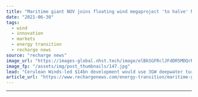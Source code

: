```yaml
---
title: "Maritime giant NOV joins floating wind megaproject 'to halve' North Sea oil emissions"
date: "2021-06-30"
tags: 
  - wind
  - innovation
  - markets
  - energy transition
  - recharge news
source: "recharge news"
image_url: "https://images-global.nhst.tech/image/elBkSGFRclJFdDR5MDQrR2VzbjJVUUN3S08reGtkTGptWmRJQUJzWGVDMD0=/nhst/binary/3360a8a6615f9c81932828bafa328a46"
image_fp: "/assets/img/post_thumbnails/147.jpg"
lead: "Cerulean Winds-led $14bn development would use 3GW deepwater turbine array to electrify oil & gas complexes while sending power to shore to run green hydrogen plant from 2024"
article_url: "https://www.rechargenews.com/energy-transition/maritime-giant-nov-joins-floating-wind-megaproject-to-halve-north-sea-oil-emissions/2-1-1032698"
---
```


---
